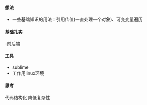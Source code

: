 #### 想法 ####
- 一些基础知识的用法：引用传值(一直处理一个对象)、可变变量遍历


#### 基础扎实 ####
-前后端

#### 工具 ####
- sublime
- 工作用linux环境


#### 思考 ####
代码结构化
降低复杂性
